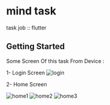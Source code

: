 # mind task

task job :: flutter 

## Getting Started

Some Screen Of this task From Device  :

1- Login Screen
![login](https://github.com/ahmedsabry10/mind_task/assets/93078689/810c2e54-b48e-4bac-a2b4-baed74c8e91b)


2- Home Screen

![home1](https://github.com/ahmedsabry10/mind_task/assets/93078689/467ca8fe-2d39-4370-a0af-ef3b6073dd2c)         ![home2](https://github.com/ahmedsabry10/mind_task/assets/93078689/dc2496c8-29f3-47f0-ad15-f94f79f34f02)
![home3](https://github.com/ahmedsabry10/mind_task/assets/93078689/63b977da-70ea-4918-9eb2-c5f0eb2aadbf)






